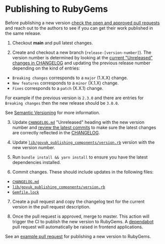 # Publishing to RubyGems

Before publishing a new version [check the open and approved pull requests](https://github.com/alphagov/govuk_publishing_components/pulls?q=is%3Apr+is%3Aopen+review%3Aapproved) and reach out to the authors to see if you can get their work published in the same release.

1. Checkout **main** and pull latest changes.

2. Create and checkout a new branch (`release-[version-number]`).
  The version number is determined by looking at the [current "Unreleased" changes in CHANGELOG](/CHANGELOG.md) and updating the previous release number depending on the kind of entries:

  - `Breaking changes` corresponds to a `major` (1.X.X) change.
  - `New features` corresponds to a `minor` (X.1.X) change.
  - `Fixes` corresponds to a `patch` (X.X.1) change.

  For example if the previous version is `2.3.0` and there are entries for `Breaking changes` then the new release should be `3.0.0`.

  See [Semantic Versioning](https://semver.org/) for more information.

3. Update [`CHANGELOG.md`](/CHANGELOG.md) "Unreleased" heading with the new version number and [review the latest commits](https://github.com/alphagov/govuk_publishing_components/commits/master) to make sure the latest changes are correctly reflected in the [CHANGELOG]((/CHANGELOG.md)).

4. Update [`lib/govuk_publishing_components/version.rb`](/lib/govuk_publishing_components/version.rb) version with the new version number.

5. Run `bundle install && yarn install` to ensure you have the latest dependencies installed.

6. Commit changes. These should include updates in the following files:
  - [`CHANGELOG.md`](/CHANGELOG.md)
  - [`lib/govuk_publishing_components/version.rb`](/lib/govuk_publishing_components/version.rb)
  - [`Gemfile.lock`](/Gemfile.lock)

7. Create a pull request and copy the changelog text for the current version in the pull request description.

8. Once the pull request is approved, merge to master. This action will trigger the CI to publish the new version to RubyGems. A [dependabot](https://github.com/dependabot) pull request will automatically be raised in frontend applications.

See an [example pull request](https://github.com/alphagov/govuk_publishing_components/pull/873/files) for publishing a new version to RubyGems.
